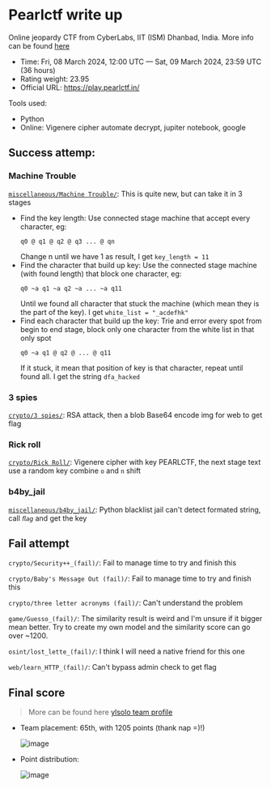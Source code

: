 # Pearlctf write up

Online jeopardy CTF from CyberLabs, IIT (ISM) Dhanbad, India. More info can be found [here](https://ctftime.org/event/2231/)
- Time: Fri, 08 March 2024, 12:00 UTC — Sat, 09 March 2024, 23:59 UTC (36 hours)
- Rating weight: 23.95
- Official URL: https://play.pearlctf.in/

Tools used:
- Python
- Online: Vigenere cipher automate decrypt, jupiter notebook, google

## Success attemp:

### Machine Trouble

[`miscellaneous/Machine Trouble/`](/miscellaneous/Machine%20Trouble): This is quite new, but can take it in 3 stages
- Find the key length: Use connected stage machine that accept every character, eg:
    ```
    q0 @ q1 @ q2 @ q3 ... @ qn
    ```
    Change n until we have 1 as result, I get `key_length = 11`
- Find the character that build up key: Use the connected stage machine (with found length) that block one character, eg:
    ```
    q0 ~a q1 ~a q2 ~a ... ~a q11
    ```
    Until we found all character that stuck the machine (which mean they is the part of the key). I get `white_list = "_acdefhk"`
- Find each character that build up the key: Trie and error every spot from begin to end stage, block only one character from the white list in that only spot
    ```
    q0 ~a q1 @ q2 @ ... @ q11
    ```
    If it stuck, it mean that position of key is that character, repeat until found all. I get the string `dfa_hacked`

### 3 spies

[`crypto/3 spies/`](/crypto/3%20spies/): RSA attack, then a blob Base64 encode img for web to get flag

### Rick roll

[`crypto/Rick Roll/`](/crypto/Rick%20Roll/): Vigenere cipher with key PEARLCTF, the next stage text use a random key combine `o` and `n` shift

### b4by_jail

[`miscellaneous/b4by_jail/`](/miscellaneous/b4by_jail/): Python blacklist jail can't detect formated string, call `𝘧𝘭𝘢𝘨` and get the key



## Fail attempt

`crypto/Security++_(fail)/`: Fail to manage time to try and finish this

`crypto/Baby's Message Out (fail)/`: Fail to manage time to try and finish this

`crypto/three letter acronyms (fail)/`: Can't understand the problem

`game/Guesso_(fail)/`: The similarity result is weird and I'm unsure if it bigger mean better. Try to create my own model and the similarity score can go over ~1200.

`osint/lost_lette_(fail)/`: I think I will need a native friend for this one

`web/learn_HTTP_(fail)/`: Can't bypass admin check to get flag

## Final score

> More can be found here [ylsolo team profile](https://play.pearlctf.in/teams/594)

- Team placement: 65th, with 1205 points (thank nap =)!)

    ![image](https://github.com/nghiango1/pearlctf-writeup/assets/31164703/488223a5-f2f5-4891-b54b-009e929604fd)

- Point distribution:

    ![image](https://github.com/nghiango1/pearlctf-writeup/assets/31164703/9c00ec85-eb67-4444-acf0-50b53a041131)

